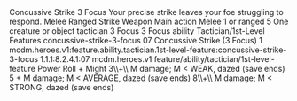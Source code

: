 <ability>
  <name>Concussive Strike</name>
  <cost>3 Focus</cost>
  <flavor>Your precise strike leaves your foe struggling to respond.</flavor>
  <keywords>
    <keyword>Melee</keyword>
    <keyword>Ranged</keyword>
    <keyword>Strike</keyword>
    <keyword>Weapon</keyword>
  </keywords>
  <type>Main action</type>
  <distance>Melee 1 or ranged 5</distance>
  <target>One creature or object</target>
  <metadata>
    <class>tactician</class>
    <cost>3 Focus</cost>
    <cost_amount>3</cost_amount>
    <cost_resource>Focus</cost_resource>
    <feature_type>ability</feature_type>
    <file_dpath>Tactician/1st-Level Features</file_dpath>
    <item_id>concussive-strike-3-focus</item_id>
    <item_index>07</item_index>
    <item_name>Concussive Strike (3 Focus)</item_name>
    <level>1</level>
    <scc>mcdm.heroes.v1:feature.ability.tactician.1st-level-feature:concussive-strike-3-focus</scc>
    <scdc>1.1.1:8.2.4.1:07</scdc>
    <source>mcdm.heroes.v1</source>
    <type>feature/ability/tactician/1st-level-feature</type>
  </metadata>
  <effects>
    <effect type="roll">
      <roll>Power Roll + Might</roll>
      <t1>3\\+\\ M damage; M &lt; WEAK, dazed (save ends)</t1>
      <t2>5 + M damage; M &lt; AVERAGE, dazed (save ends)</t2>
      <t3>8\\+\\ M damage; M &lt; STRONG, dazed (save ends)</t3>
    </effect>
  </effects>
</ability>
